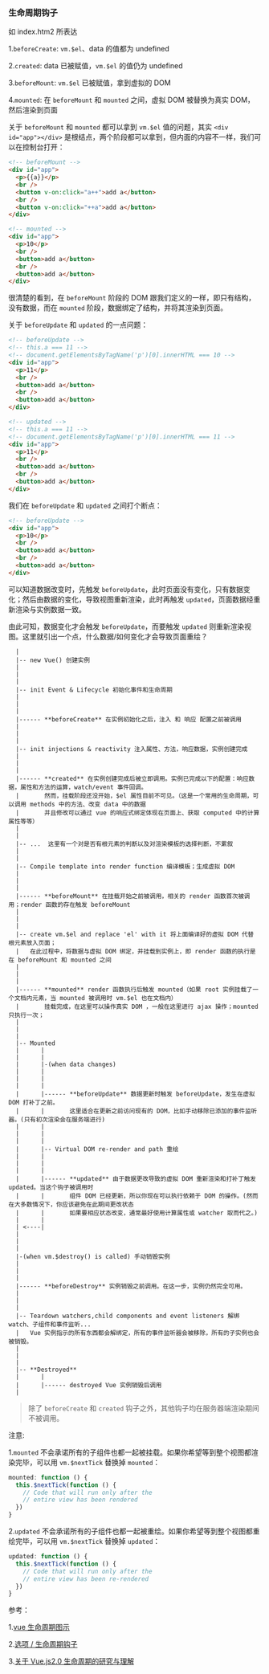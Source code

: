 ### 生命周期钩子

如 index.htm2 所表达

1.`beforeCreate`: `vm.$el`、data 的值都为 undefined

2.`created`: data 已被赋值，`vm.$el` 的值仍为 undefined

3.`beforeMount`: `vm.$el` 已被赋值，拿到虚拟的 DOM

4.`mounted`: 在 `beforeMount` 和 `mounted` 之间，虚拟 DOM 被替换为真实 DOM，然后渲染到页面

关于 `beforeMount` 和 `mounted` 都可以拿到 `vm.$el` 值的问题，其实 `<div id="app"></div>` 是根结点，两个阶段都可以拿到，但内面的内容不一样，我们可以在控制台打开：

```html
<!-- beforeMount -->
<div id="app">
  <p>{{a}}</p>
  <br />
  <button v-on:click="a++">add a</button>
  <br />
  <button v-on:click="++a">add a</button>
</div>

<!-- mounted -->
<div id="app">
  <p>10</p>
  <br />
  <button>add a</button>
  <br />
  <button>add a</button>
</div>
```

很清楚的看到，在 `beforeMount` 阶段的 DOM 跟我们定义的一样，即只有结构，没有数据，而在 `mounted` 阶段，数据绑定了结构，并将其渲染到页面。

关于 `beforeUpdate` 和 `updated` 的一点问题：

```html
<!-- beforeUpdate -->
<!-- this.a === 11 -->
<!-- document.getElementsByTagName('p')[0].innerHTML === 10 -->
<div id="app">
  <p>11</p>
  <br />
  <button>add a</button>
  <br />
  <button>add a</button>
</div>

<!-- updated -->
<!-- this.a === 11 -->
<!-- document.getElementsByTagName('p')[0].innerHTML === 11 -->
<div id="app">
  <p>11</p>
  <br />
  <button>add a</button>
  <br />
  <button>add a</button>
</div>
```

我们在 `beforeUpdate` 和 `updated` 之间打个断点：

```html
<!-- beforeUpdate -->
<div id="app">
  <p>10</p>
  <br />
  <button>add a</button>
  <br />
  <button>add a</button>
</div>
```

可以知道数据改变时，先触发 `beforeUpdate`，此时页面没有变化，只有数据变化；然后由数据的变化，导致视图重新渲染，此时再触发 `updated`，页面数据经重新渲染与实例数据一致。

由此可知，数据变化才会触发 `beforeUpdate`，而要触发 `updated` 则重新渲染视图。这里就引出一个点，什么数据/如何变化才会导致页面重绘？

```shell
  |
  |-- new Vue() 创建实例
  |
  |
  |
  |-- init Event & Lifecycle 初始化事件和生命周期
  |
  |
  |
  |------ **beforeCreate** 在实例初始化之后，注入 和 响应 配置之前被调用
  |
  |
  |
  |-- init injections & reactivity 注入属性、方法，响应数据，实例创建完成
  |
  |
  |
  |------ **created** 在实例创建完成后被立即调用。实例已完成以下的配置：响应数据，属性和方法的运算，watch/event 事件回调。
  |       然而，挂载阶段还没开始，$el 属性目前不可见。（这是一个常用的生命周期，可以调用 methods 中的方法、改变 data 中的数据
  |       并且修改可以通过 vue 的响应式绑定体现在页面上、获取 computed 中的计算属性等等）
  |
  |
  |-- ...  这里有一个对是否有根元素的判断以及对渲染模板的选择判断，不累叙
  |
  |
  |-- Compile template into render function 编译模板；生成虚拟 DOM
  |
  |
  |
  |------ **beforeMount** 在挂载开始之前被调用，相关的 render 函数首次被调用；render 函数的存在触发 beforeMount
  |
  |
  |
  |-- create vm.$el and replace 'el' with it 将上面编译好的虚拟 DOM 代替 根元素放入页面；
  |   在此过程中，将数据与虚拟 DOM 绑定，并挂载到实例上，即 render 函数的执行是在 beforeMount 和 mounted 之间
  |
  |
  |
  |------ **mounted** render 函数执行后触发 mounted（如果 root 实例挂载了一个文档内元素，当 mounted 被调用时 vm.$el 也在文档内）
  |       挂载完成，在这里可以操作真实 DOM ，一般在这里进行 ajax 操作；mounted 只执行一次；
  |
  |
  |
  |-- Mounted
  |      |
  |      |
  |      |-(when data changes)
  |      |
  |      |
  |      |
  |      |------ **beforeUpdate** 数据更新时触发 beforeUpdate，发生在虚拟 DOM 打补丁之前。
  |      |       这里适合在更新之前访问现有的 DOM，比如手动移除已添加的事件监听器。(只有初次渲染会在服务端进行)
  |      |
  |      |
  |      |
  |      |-- Virtual DOM re-render and path 重绘
  |      |
  |      |
  |      |
  |      |------ **updated** 由于数据更改导致的虚拟 DOM 重新渲染和打补丁触发 updated。当这个钩子被调用时
  |      |       组件 DOM 已经更新，所以你现在可以执行依赖于 DOM 的操作。(然而在大多数情况下，你应该避免在此期间更改状态
  |      |       如果要相应状态改变，通常最好使用计算属性或 watcher 取而代之。)
  |      |
  | <----|
  |
  |
  |
  |-(when vm.$destroy() is called) 手动销毁实例
  |
  |
  |
  |------ **beforeDestroy** 实例销毁之前调用。在这一步，实例仍然完全可用。
  |
  |
  |
  |-- Teardown watchers,child components and event listeners 解绑 watch、子组件和事件监听...
  |   Vue 实例指示的所有东西都会解绑定，所有的事件监听器会被移除，所有的子实例也会被销毁。
  |
  |
  |
  |-- **Destroyed**
  |      |
  |      |------ destroyed Vue 实例销毁后调用
  |
```

> 除了 `beforeCreate` 和 `created` 钩子之外，其他钩子均在服务器端渲染期间不被调用。

注意:

1.`mounted` 不会承诺所有的子组件也都一起被挂载。如果你希望等到整个视图都渲染完毕，可以用 `vm.$nextTick` 替换掉 `mounted`：

```js
mounted: function () {
  this.$nextTick(function () {
    // Code that will run only after the
    // entire view has been rendered
  })
}
```

2.`updated` 不会承诺所有的子组件也都一起被重绘。如果你希望等到整个视图都重绘完毕，可以用 `vm.$nextTick` 替换掉 `updated`：

```js
updated: function () {
  this.$nextTick(function () {
    // Code that will run only after the
    // entire view has been re-rendered
  })
}
```

参考：

1.[vue 生命周期图示](https://cn.vuejs.org/v2/guide/instance.html#%E7%94%9F%E5%91%BD%E5%91%A8%E6%9C%9F%E5%9B%BE%E7%A4%BA)

2.[选项 / 生命周期钩子](https://cn.vuejs.org/v2/api/#%E9%80%89%E9%A1%B9-%E7%94%9F%E5%91%BD%E5%91%A8%E6%9C%9F%E9%92%A9%E5%AD%90)

3.[关于 Vue.js2.0 生命周期的研究与理解](https://segmentfault.com/a/1190000010336178)
